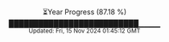 <p align="center">
⏳Year Progress (87.18 %) <br>
██████████████████████████▁▁▁▁ <br>
<sub>Updated: Fri, 15 Nov 2024 01:45:12 GMT</sub>
</p>

